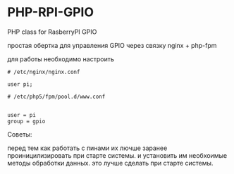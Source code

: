 PHP-RPI-GPIO
============

PHP class for RasberryPI GPIO

простая обертка для управления GPIO через связку  nginx + php-fpm

для работы необходимо настроить 



```
# /etc/nginx/nginx.conf 

user pi;

```

```
# /etc/php5/fpm/pool.d/www.conf


user = pi
group = gpio
```

Советы:

перед тем как работать с пинами их лючше заранее проиницилизировать при старте системы.
и установить им необхоимые методы обработки данных.
это лучше сделать при старте системы.
